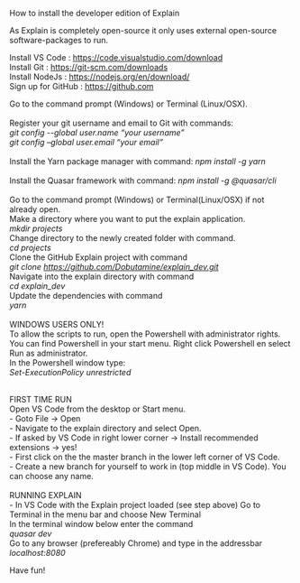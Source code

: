 How to install the developer edition of Explain

As Explain is completely open-source it only uses external open-source software-packages to run.

Install VS Code     : https://code.visualstudio.com/download <br>
Install Git	        : https://git-scm.com/downloads <br>
Install NodeJs		  : https://nodejs.org/en/download/ <br>
Sign up for GitHub	: https://github.com <br>

Go to the command prompt (Windows) or Terminal (Linux/OSX).<br><br>
Register your git username and email to Git with commands: <br>
      <i>git config --global user.name “your username”</i> <br>
      <i>git config –global user.email “your email”</i> <br>
<br>
Install the Yarn package manager with command: <i>npm install -g yarn</i> <br>
<br>
Install the Quasar framework with command: <i>npm install -g @quasar/cli</i><br>
<br>
Go to the command prompt (Windows) or Terminal(Linux/OSX) if not already open.<br>
Make a directory where you want to put the explain application.<br>
  <i>mkdir projects</i><br>
  Change directory to the newly created folder with command.<br>
   <i>cd projects</i><br>
  Clone the GitHub Explain project with command<br>
    <i>git clone https://github.com/Dobutamine/explain_dev.git</i><br>
  Navigate into the explain directory with command<br>
    <i>cd explain_dev</i><br>
  Update the dependencies with command<br>
    <i>yarn</i><br>
<br>
WINDOWS USERS ONLY!<br>
To allow the scripts to run, open the Powershell with administrator rights.<br>
You can find Powershell in your start menu. Right click Powershell en select Run as administrator. <br>
In the Powershell window type:<br>
  <i>Set-ExecutionPolicy unrestricted</i><br>

<br>
FIRST TIME RUN<br>
Open VS Code from the desktop or Start menu.<br>
- Goto File -> Open<br>
- Navigate to the explain directory and select Open.<br>
-	If asked by VS Code in right lower corner -> Install recommended extensions -> yes!<br>
- First click on the the master branch in the lower left corner of VS Code.<br>
- Create a new branch for yourself to work in (top middle in VS Code). You can choose any name.<br>
<br>
RUNNING EXPLAIN<br>
-	In VS Code with the Explain project loaded (see step above)
Go to Terminal in the menu bar and choose New Terminal<br>
In the terminal window below enter the command<br>
<i>quasar dev</i><br>
Go to any browser (prefereably Chrome) and type in the addressbar<br>
<i>localhost:8080</i>


Have fun!
